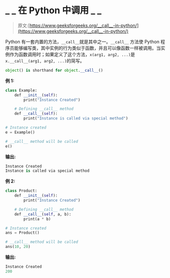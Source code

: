 # _ _ 在 Python 中调用 _ _

> 原文:[https://www.geeksforgeeks.org/__call__-in-python/](https://www.geeksforgeeks.org/__call__-in-python/)

Python 有一套内置的方法，`__call__`就是其中之一。`__call__` 方法使 Python 程序员能够编写类，其中实例的行为类似于函数，并且可以像函数一样被调用。当实例作为函数调用时；如果定义了这个方法，`x(arg1, arg2, ...)`是`x.__call__(arg1, arg2, ...)`的简写。

```py
object() is shorthand for object.__call__()
```

**例 1:**

```py
class Example:
    def __init__(self):
        print("Instance Created")

    # Defining __call__ method
    def __call__(self):
        print("Instance is called via special method")

# Instance created
e = Example()

# __call__ method will be called
e()
```

**输出:**

```py
Instance Created
Instance is called via special method

```

**例 2:**

```py
class Product:
    def __init__(self):
        print("Instance Created")

    # Defining __call__ method
    def __call__(self, a, b):
        print(a * b)

# Instance created
ans = Product()

# __call__ method will be called
ans(10, 20)
```

**输出:**

```py
Instance Created
200

```